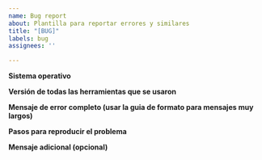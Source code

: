 ```yaml
---
name: Bug report
about: Plantilla para reportar errores y similares
title: "[BUG]"
labels: bug
assignees: ''

---
```


**Sistema operativo**

**Versión de todas las herramientas que se usaron**

**Mensaje de error completo (usar la guia de formato para mensajes muy largos)**

**Pasos para reproducir el problema**

**Mensaje adicional (opcional)**
